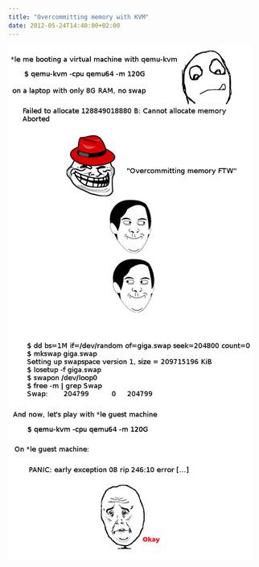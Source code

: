 ```yaml
---
title: "Overcommitting memory with KVM"
date: 2012-05-24T14:40:00+02:00
---
```


![](kvm-overcommitting.png)
